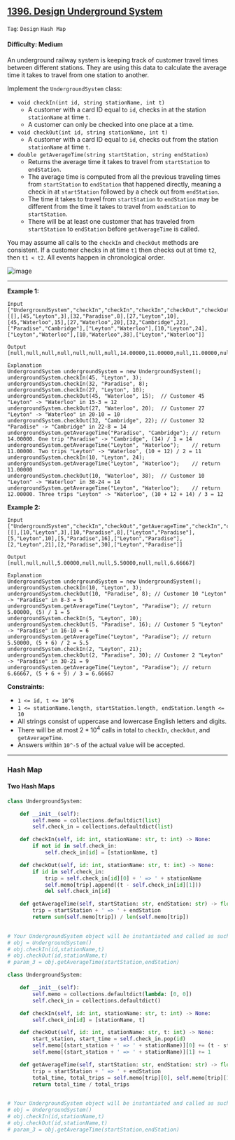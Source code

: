 ## [1396. Design Underground System](https://leetcode.com/problems/design-underground-system/)

```Tag```: ```Design``` ```Hash Map```

#### Difficulty: Medium

An underground railway system is keeping track of customer travel times between different stations. They are using this data to calculate the average time it takes to travel from one station to another.

Implement the ```UndergroundSystem``` class:

- ```void checkIn(int id, string stationName, int t)```
  - A customer with a card ID equal to ```id```, checks in at the station ```stationName``` at time ```t```.
  - A customer can only be checked into one place at a time.
- ```void checkOut(int id, string stationName, int t)```
  - A customer with a card ID equal to ```id```, checks out from the station ```stationName``` at time ```t```.
- ```double getAverageTime(string startStation, string endStation)```
  - Returns the average time it takes to travel from ```startStation``` to ```endStation```.
  - The average time is computed from all the previous traveling times from ```startStation``` to ```endStation``` that happened directly, meaning a check in at ```startStation``` followed by a check out from ```endStation```.
  - The time it takes to travel from ```startStation``` to ```endStation``` may be different from the time it takes to travel from ```endStation``` to ```startStation```.
  - There will be at least one customer that has traveled from ```startStation``` to ```endStation``` before ```getAverageTime``` is called.

You may assume all calls to the ```checkIn``` and ```checkOut``` methods are consistent. If a customer checks in at time ```t1``` then checks out at time ```t2```, then ```t1 < t2```. All events happen in chronological order.

![image](https://github.com/quananhle/Python/assets/35042430/dbd880d5-7ed8-4193-8e40-e9b95635d55b)

---

__Example 1:__
```
Input
["UndergroundSystem","checkIn","checkIn","checkIn","checkOut","checkOut","checkOut","getAverageTime","getAverageTime","checkIn","getAverageTime","checkOut","getAverageTime"]
[[],[45,"Leyton",3],[32,"Paradise",8],[27,"Leyton",10],[45,"Waterloo",15],[27,"Waterloo",20],[32,"Cambridge",22],["Paradise","Cambridge"],["Leyton","Waterloo"],[10,"Leyton",24],["Leyton","Waterloo"],[10,"Waterloo",38],["Leyton","Waterloo"]]

Output
[null,null,null,null,null,null,null,14.00000,11.00000,null,11.00000,null,12.00000]

Explanation
UndergroundSystem undergroundSystem = new UndergroundSystem();
undergroundSystem.checkIn(45, "Leyton", 3);
undergroundSystem.checkIn(32, "Paradise", 8);
undergroundSystem.checkIn(27, "Leyton", 10);
undergroundSystem.checkOut(45, "Waterloo", 15);  // Customer 45 "Leyton" -> "Waterloo" in 15-3 = 12
undergroundSystem.checkOut(27, "Waterloo", 20);  // Customer 27 "Leyton" -> "Waterloo" in 20-10 = 10
undergroundSystem.checkOut(32, "Cambridge", 22); // Customer 32 "Paradise" -> "Cambridge" in 22-8 = 14
undergroundSystem.getAverageTime("Paradise", "Cambridge"); // return 14.00000. One trip "Paradise" -> "Cambridge", (14) / 1 = 14
undergroundSystem.getAverageTime("Leyton", "Waterloo");    // return 11.00000. Two trips "Leyton" -> "Waterloo", (10 + 12) / 2 = 11
undergroundSystem.checkIn(10, "Leyton", 24);
undergroundSystem.getAverageTime("Leyton", "Waterloo");    // return 11.00000
undergroundSystem.checkOut(10, "Waterloo", 38);  // Customer 10 "Leyton" -> "Waterloo" in 38-24 = 14
undergroundSystem.getAverageTime("Leyton", "Waterloo");    // return 12.00000. Three trips "Leyton" -> "Waterloo", (10 + 12 + 14) / 3 = 12
```

__Example 2:__
```
Input
["UndergroundSystem","checkIn","checkOut","getAverageTime","checkIn","checkOut","getAverageTime","checkIn","checkOut","getAverageTime"]
[[],[10,"Leyton",3],[10,"Paradise",8],["Leyton","Paradise"],[5,"Leyton",10],[5,"Paradise",16],["Leyton","Paradise"],[2,"Leyton",21],[2,"Paradise",30],["Leyton","Paradise"]]

Output
[null,null,null,5.00000,null,null,5.50000,null,null,6.66667]

Explanation
UndergroundSystem undergroundSystem = new UndergroundSystem();
undergroundSystem.checkIn(10, "Leyton", 3);
undergroundSystem.checkOut(10, "Paradise", 8); // Customer 10 "Leyton" -> "Paradise" in 8-3 = 5
undergroundSystem.getAverageTime("Leyton", "Paradise"); // return 5.00000, (5) / 1 = 5
undergroundSystem.checkIn(5, "Leyton", 10);
undergroundSystem.checkOut(5, "Paradise", 16); // Customer 5 "Leyton" -> "Paradise" in 16-10 = 6
undergroundSystem.getAverageTime("Leyton", "Paradise"); // return 5.50000, (5 + 6) / 2 = 5.5
undergroundSystem.checkIn(2, "Leyton", 21);
undergroundSystem.checkOut(2, "Paradise", 30); // Customer 2 "Leyton" -> "Paradise" in 30-21 = 9
undergroundSystem.getAverageTime("Leyton", "Paradise"); // return 6.66667, (5 + 6 + 9) / 3 = 6.66667
```

__Constraints:__

- ```1 <= id, t <= 10^6```
- ```1 <= stationName.length, startStation.length, endStation.length <= 10```
- All strings consist of uppercase and lowercase English letters and digits.
- There will be at most $2 * 10^4$ calls in total to ```checkIn```, ```checkOut```, and ```getAverageTime```.
- Answers within ```10^-5``` of the actual value will be accepted.

---

### Hash Map

#### Two Hash Maps

```Python
class UndergroundSystem:

    def __init__(self):
        self.memo = collections.defaultdict(list)
        self.check_in = collections.defaultdict(list)

    def checkIn(self, id: int, stationName: str, t: int) -> None:
        if not id in self.check_in:
            self.check_in[id] = [stationName, t]

    def checkOut(self, id: int, stationName: str, t: int) -> None:
        if id in self.check_in:
            trip = self.check_in[id][0] + ' => ' + stationName
            self.memo[trip].append((t - self.check_in[id][1]))
            del self.check_in[id]

    def getAverageTime(self, startStation: str, endStation: str) -> float:
        trip = startStation + ' => ' + endStation
        return sum(self.memo[trip]) / len(self.memo[trip])
        

# Your UndergroundSystem object will be instantiated and called as such:
# obj = UndergroundSystem()
# obj.checkIn(id,stationName,t)
# obj.checkOut(id,stationName,t)
# param_3 = obj.getAverageTime(startStation,endStation)
```

```Python
class UndergroundSystem:

    def __init__(self):
        self.memo = collections.defaultdict(lambda: [0, 0])
        self.check_in = collections.defaultdict()

    def checkIn(self, id: int, stationName: str, t: int) -> None:
        self.check_in[id] = [stationName, t]

    def checkOut(self, id: int, stationName: str, t: int) -> None:
        start_station, start_time = self.check_in.pop(id)
        self.memo[(start_station + ' => ' + stationName)][0] += (t - start_time)
        self.memo[(start_station + ' => ' + stationName)][1] += 1

    def getAverageTime(self, startStation: str, endStation: str) -> float:
        trip = startStation + ' => ' + endStation
        total_time, total_trips = self.memo[trip][0], self.memo[trip][1]
        return total_time / total_trips
        

# Your UndergroundSystem object will be instantiated and called as such:
# obj = UndergroundSystem()
# obj.checkIn(id,stationName,t)
# obj.checkOut(id,stationName,t)
# param_3 = obj.getAverageTime(startStation,endStation)
```
